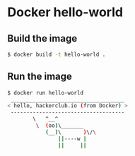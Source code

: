 # Docker hello-world
## Build the image
```bash
$ docker build -t hello-world .
```

## Run the image
```bash
$ docker run hello-world
 ____________________________________
< hello, hackerclub.io (from Docker) >
 ------------------------------------
        \   ^__^
         \  (oo)\_______
            (__)\       )\/\
                ||----w |
                ||     ||
```